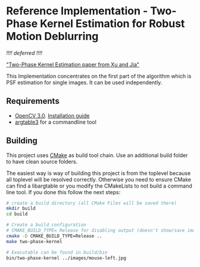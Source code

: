# Reference Implementation - Two-Phase Kernel Estimation for Robust Motion Deblurring

*!!!! deferred !!!!*

["Two-Phase Kernel Estimation paper from Xu and Jia"][Xu10]

This Implementation concentrates on the first part of the algorithm which is PSF estimation for single images. It can be used independently.


## Requirements

- [OpenCV 3.0](http://opencv.org/). [Installation guide][OpenCV-install]
- [argtable3](http://www.argtable.org/) for a commandline tool


## Building

This project uses [CMake](http://cmake.org/) as build tool chain. Use an additional build folder to have clean source folders.

The easiest way is way of building this project is from the toplevel because all toplevel will be resolved correctly. Otherwise you need to ensure CMake can find a libargtable or you modify the CMakeLists to not build a command line tool. If you done this follow the next steps:

```bash
# create a build directory (all CMake Files will be saved there)
mkdir build
cd build

# Create a build configuration
# CMAKE_BUILD_TYPE= Release for disabling output (doesn't show/save images ...)
cmake -D CMAKE_BUILD_TYPE=Release ..
make two-phase-kernel

# Executable can be found in build/bin
bin/two-phase-kernel ../images/mouse-left.jpg
```


[OpenCV-install]: http://docs.opencv.org/3.0-beta/doc/tutorials/introduction/table_of_content_introduction/table_of_content_introduction.html#table-of-content-introduction
[Xu10]: http://citeseerx.ist.psu.edu/viewdoc/download?doi=10.1.1.170.6990&rep=rep1&type=pdf